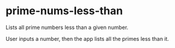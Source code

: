 # prime-nums-less-than
Lists all prime numbers less than a given number.

User inputs a number, then the app lists all the primes less than it.
